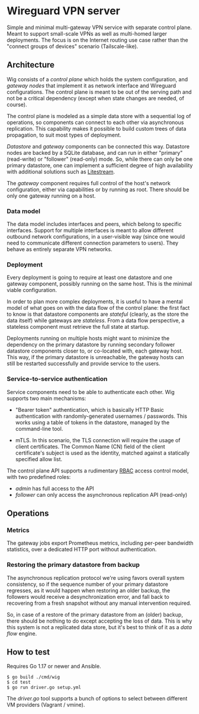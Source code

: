 Wireguard VPN server
===

Simple and minimal multi-gateway VPN service with separate control
plane. Meant to support small-scale VPNs as well as multi-homed larger
deployments. The focus is on the Internet routing use case rather than
the "connect groups of devices" scenario (Tailscale-like).

## Architecture

Wig consists of a *control plane* which holds the system
configuration, and *gateway nodes* that implement it as network
interface and Wireguard configurations. The control plane is meant to
be out of the serving path and not be a critical dependency (except
when state changes are needed, of course).

The control plane is modeled as a simple data store with a sequential
log of operations, so components can connect to each other via
asynchronous replication. This capability makes it possible to build
custom trees of data propagation, to suit most types of deployment.

*Datastore* and *gateway* components can be connected this
way. Datastore nodes are backed by a SQLite database, and can run in
either "primary" (read-write) or "follower" (read-only) mode. So,
while there can only be one primary datastore, one can implement a
sufficient degree of high availability with additional solutions such
as [Litestream](https://litestream.io/).

The *gateway* component requires full control of the host's network
configuration, either via capabilities or by running as root. There
should be only one gateway running on a host.

### Data model

The data model includes interfaces and peers, which belong to specific
interfaces. Support for multiple interfaces is meant to allow
different outbound network configurations, in a user-visible way
(since one would need to communicate different connection parameters
to users). They behave as entirely separate VPN networks.


### Deployment

Every deployment is going to require at least one datastore and one
gateway component, possibly running on the same host. This is the
minimal viable configuration.

In order to plan more complex deployments, it is useful to have a
mental model of what goes on with the data flow of the control plane:
the first fact to know is that datastore components are *stateful*
(clearly, as the store the data itself) while gateways are
*stateless*. From a data flow perspective, a stateless component must
retrieve the full state at startup.

Deployments running on multiple hosts might want to minimize the
dependency on the primary datastore by running secondary follower
datastore components closer to, or co-located with, each gateway
host. This way, if the primary datastore is unreachable, the gateway
hosts can still be restarted successfully and provide service to the
users.

### Service-to-service authentication

Service components need to be able to authenticate each other. Wig
supports two main mechanisms:

* "Bearer token" authentication, which is basically HTTP Basic
  authentication with randomly-generated usernames / passwords. This
  works using a table of tokens in the datastore, managed by the
  command-line tool.

* mTLS. In this scenario, the TLS connection will require the usage of
  client certificates. The Common Name (CN) field of the client
  certificate's subject is used as the identity, matched against a
  statically specified allow list.

The control plane API supports a rudimentary
[RBAC](https://en.wikipedia.org/wiki/Role-based_access_control) access
control model, with two predefined roles:

* *admin* has full access to the API
* *follower* can only access the asynchronous replication API (read-only)

## Operations

### Metrics

The gateway jobs export Prometheus metrics, including per-peer
bandwidth statistics, over a dedicated HTTP port without
authentication.

### Restoring the primary datastore from backup

The asynchronous replication protocol we're using favors overall
system consistency, so if the sequence number of your primary
datastore regresses, as it would happen when restoring an older
backup, the followers would receive a desynchronization error, and
fall back to recovering from a fresh snapshot without any manual
intervention required.

So, in case of a restore of the primary datastore from an (older)
backup, there should be nothing to do except accepting the loss of
data. This is why this system is not a replicated data store, but it's
best to think of it as a *data flow* engine.

## How to test

Requires Go 1.17 or newer and Ansible.

```
$ go build ./cmd/wig
$ cd test
$ go run driver.go setup.yml
```

The *driver.go* tool supports a bunch of options to select between
different VM providers (Vagrant / vmine).

